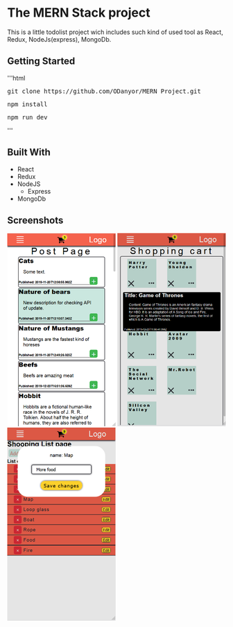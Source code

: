 # The MERN Stack project

This is a little todolist project wich includes such kind of used tool as React, Redux, NodeJs(express), MongoDb.

## Getting Started

'''html

<pre>git clone https://github.com/ODanyor/MERN_Project.git</pre>
<pre>npm install</pre>
<pre>npm run dev</pre>

'''

## Built With

- React
- Redux
- NodeJS
  - Express
- MongoDb

## Screenshots

<img src="./readme/mern.png" width="250" height="445">
<img src="./readme/mern2.png" width="250" height="445">
<img src="./readme/mern3.png" width="250" height="445">
